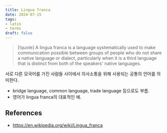 ```yaml
---
title: Lingua franca
date: 2024-07-15
tags:
- latin
- terms
draft: false
---
```


> [!quote]
> A lingua franca is a language systematically used to make communication possible between groups of people who do not share a native language or dialect, particularly when it is a third language that is distinct from both of the speakers' native languages.

서로 다른 모국어를 가진 사람들 사이에서 의사소통을 위해 사용되는 공통의 언어를 의미한다.
- bridge language, common language, trade language 등으로도 부름. 
- 영어가 lingua franca의 대표적인 예.


## References
- https://en.wikipedia.org/wiki/Lingua_franca